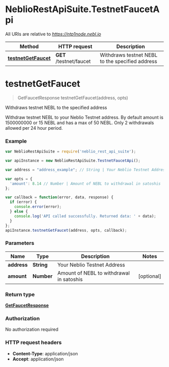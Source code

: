 # NeblioRestApiSuite.TestnetFaucetApi

All URIs are relative to *https://ntp1node.nebl.io*

Method | HTTP request | Description
------------- | ------------- | -------------
[**testnetGetFaucet**](TestnetFaucetApi.md#testnetGetFaucet) | **GET** /testnet/faucet | Withdraws testnet NEBL to the specified address


<a name="testnetGetFaucet"></a>
# **testnetGetFaucet**
> GetFaucetResponse testnetGetFaucet(address, opts)

Withdraws testnet NEBL to the specified address

Withdraw testnet NEBL to your Neblio Testnet address. By default amount is 1500000000 or 15 NEBL and has a max of 50 NEBL. Only 2 withdrawals allowed per 24 hour period. 

### Example
```javascript
var NeblioRestApiSuite = require('neblio_rest_api_suite');

var apiInstance = new NeblioRestApiSuite.TestnetFaucetApi();

var address = "address_example"; // String | Your Neblio Testnet Address

var opts = { 
  'amount': 8.14 // Number | Amount of NEBL to withdrawal in satoshis
};

var callback = function(error, data, response) {
  if (error) {
    console.error(error);
  } else {
    console.log('API called successfully. Returned data: ' + data);
  }
};
apiInstance.testnetGetFaucet(address, opts, callback);
```

### Parameters

Name | Type | Description  | Notes
------------- | ------------- | ------------- | -------------
 **address** | **String**| Your Neblio Testnet Address | 
 **amount** | **Number**| Amount of NEBL to withdrawal in satoshis | [optional] 

### Return type

[**GetFaucetResponse**](GetFaucetResponse.md)

### Authorization

No authorization required

### HTTP request headers

 - **Content-Type**: application/json
 - **Accept**: application/json

